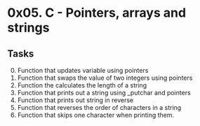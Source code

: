 
# 0x05. C - Pointers, arrays and strings

## Tasks
0. Function that updates variable using pointers
1. Function that swaps the value of two integers using pointers
2. Function the calculates the length of a string
3. Function that prints out a string using _putchar and pointers
4. Function that prints out string in reverse
5. Function that reverses the order of characters in a string
6. Function that skips one character when printing them.
